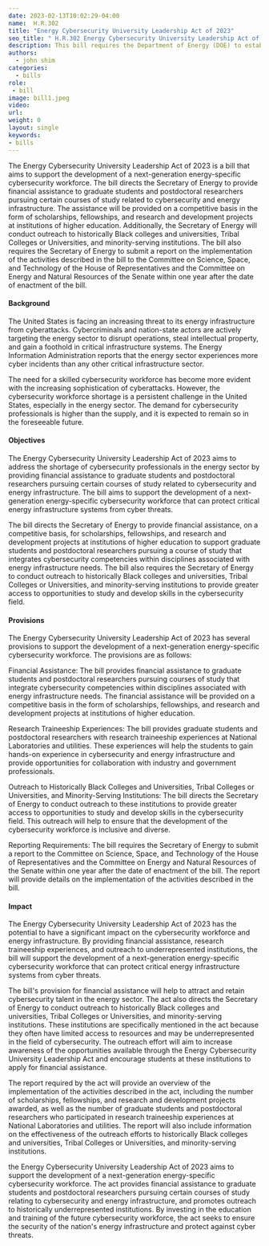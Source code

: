 ```yaml
---
date: 2023-02-13T10:02:29-04:00
name:  H.R.302 
title: "Energy Cybersecurity University Leadership Act of 2023"
seo_title: " H.R.302 Energy Cybersecurity University Leadership Act of 2023 "
description: This bill requires the Department of Energy (DOE) to establish an Energy Cybersecurity University Leadership Program.
authors:
  - john shim
categories:
  - bills
role:
 - bill
image: bill1.jpeg
video:
url: 
weight: 0
layout: single
keywords:
- bills
---
```

The Energy Cybersecurity University Leadership Act of 2023 is a bill that aims to support the development of a next-generation energy-specific cybersecurity workforce. The bill directs the Secretary of Energy to provide financial assistance to graduate students and postdoctoral researchers pursuing certain courses of study related to cybersecurity and energy infrastructure. The assistance will be provided on a competitive basis in the form of scholarships, fellowships, and research and development projects at institutions of higher education. Additionally, the Secretary of Energy will conduct outreach to historically Black colleges and universities, Tribal Colleges or Universities, and minority-serving institutions. The bill also requires the Secretary of Energy to submit a report on the implementation of the activities described in the bill to the Committee on Science, Space, and Technology of the House of Representatives and the Committee on Energy and Natural Resources of the Senate within one year after the date of enactment of the bill.

#### Background

The United States is facing an increasing threat to its energy infrastructure from cyberattacks. Cybercriminals and nation-state actors are actively targeting the energy sector to disrupt operations, steal intellectual property, and gain a foothold in critical infrastructure systems. The Energy Information Administration reports that the energy sector experiences more cyber incidents than any other critical infrastructure sector.

The need for a skilled cybersecurity workforce has become more evident with the increasing sophistication of cyberattacks. However, the cybersecurity workforce shortage is a persistent challenge in the United States, especially in the energy sector. The demand for cybersecurity professionals is higher than the supply, and it is expected to remain so in the foreseeable future.

#### Objectives

The Energy Cybersecurity University Leadership Act of 2023 aims to address the shortage of cybersecurity professionals in the energy sector by providing financial assistance to graduate students and postdoctoral researchers pursuing certain courses of study related to cybersecurity and energy infrastructure. The bill aims to support the development of a next-generation energy-specific cybersecurity workforce that can protect critical energy infrastructure systems from cyber threats.

The bill directs the Secretary of Energy to provide financial assistance, on a competitive basis, for scholarships, fellowships, and research and development projects at institutions of higher education to support graduate students and postdoctoral researchers pursuing a course of study that integrates cybersecurity competencies within disciplines associated with energy infrastructure needs. The bill also requires the Secretary of Energy to conduct outreach to historically Black colleges and universities, Tribal Colleges or Universities, and minority-serving institutions to provide greater access to opportunities to study and develop skills in the cybersecurity field.

#### Provisions

The Energy Cybersecurity University Leadership Act of 2023 has several provisions to support the development of a next-generation energy-specific cybersecurity workforce. The provisions are as follows:

Financial Assistance: The bill provides financial assistance to graduate students and postdoctoral researchers pursuing courses of study that integrate cybersecurity competencies within disciplines associated with energy infrastructure needs. The financial assistance will be provided on a competitive basis in the form of scholarships, fellowships, and research and development projects at institutions of higher education.

Research Traineeship Experiences: The bill provides graduate students and postdoctoral researchers with research traineeship experiences at National Laboratories and utilities. These experiences will help the students to gain hands-on experience in cybersecurity and energy infrastructure and provide opportunities for collaboration with industry and government professionals.

Outreach to Historically Black Colleges and Universities, Tribal Colleges or Universities, and Minority-Serving Institutions: The bill directs the Secretary of Energy to conduct outreach to these institutions to provide greater access to opportunities to study and develop skills in the cybersecurity field. This outreach will help to ensure that the development of the cybersecurity workforce is inclusive and diverse.

Reporting Requirements: The bill requires the Secretary of Energy to submit a report to the Committee on Science, Space, and Technology of the House of Representatives and the Committee on Energy and Natural Resources of the Senate within one year after the date of enactment of the bill. The report will provide details on the implementation of the activities described in the bill.

#### Impact

The Energy Cybersecurity University Leadership Act of 2023 has the potential to have a significant impact on the cybersecurity workforce and energy infrastructure. By providing financial assistance, research traineeship experiences, and outreach to underrepresented institutions, the bill will support the development of a next-generation energy-specific cybersecurity workforce that can protect critical energy infrastructure systems from cyber threats.

The bill's provision for financial assistance will help to attract and retain cybersecurity talent in the energy sector. The act also directs the Secretary of Energy to conduct outreach to historically Black colleges and universities, Tribal Colleges or Universities, and minority-serving institutions. These institutions are specifically mentioned in the act because they often have limited access to resources and may be underrepresented in the field of cybersecurity. The outreach effort will aim to increase awareness of the opportunities available through the Energy Cybersecurity University Leadership Act and encourage students at these institutions to apply for financial assistance.

The report required by the act will provide an overview of the implementation of the activities described in the act, including the number of scholarships, fellowships, and research and development projects awarded, as well as the number of graduate students and postdoctoral researchers who participated in research traineeship experiences at National Laboratories and utilities. The report will also include information on the effectiveness of the outreach efforts to historically Black colleges and universities, Tribal Colleges or Universities, and minority-serving institutions.

the Energy Cybersecurity University Leadership Act of 2023 aims to support the development of a next-generation energy-specific cybersecurity workforce. The act provides financial assistance to graduate students and postdoctoral researchers pursuing certain courses of study relating to cybersecurity and energy infrastructure, and promotes outreach to historically underrepresented institutions. By investing in the education and training of the future cybersecurity workforce, the act seeks to ensure the security of the nation's energy infrastructure and protect against cyber threats.